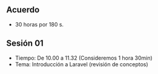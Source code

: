 Acuerdo
---
- 30 horas por 180 s.

Sesión 01
---
- Tiempo: De 10.00 a 11.32 (Consideremos 1 hora 30min)
- Tema: Introducción a Laravel (revisión de conceptos)
